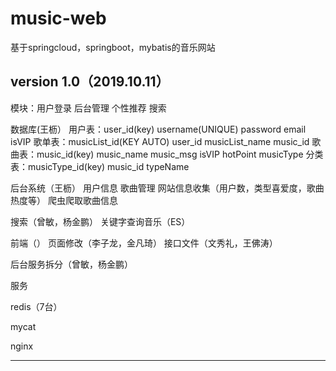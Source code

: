 # music-web
基于springcloud，springboot，mybatis的音乐网站

version 1.0（2019.10.11）
-------------------------------------------

 
 模块：用户登录 后台管理 个性推荐 搜索
 
 数据库(王枥）
     用户表：user_id(key) username(UNIQUE) password email isVIP
     歌单表：musicList_id(KEY AUTO) user_id musicList_name music_id
     歌曲表：music_id(key) music_name music_msg isVIP hotPoint musicType
     分类表：musicType_id(key) music_id typeName
 
 后台系统（王枥）
     用户信息
     歌曲管理
     网站信息收集（用户数，类型喜爱度，歌曲热度等）
     爬虫爬取歌曲信息
     
 搜索（曾敏，杨金鹏）
     关键字查询音乐（ES）
  
 前端（）
     页面修改（李子龙，金凡琦）
     接口文件（文秀礼，王佛涛）
     
 后台服务拆分（曾敏，杨金鹏）
 
 服务
 
 
 redis（7台）
 
 mycat
 
 nginx

-------------------------------------------

